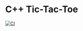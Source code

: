 # C++ Tic-Tac-Toe

[![CI](https://https://github.com/Toxe/tic-tac-toe/workflows/CI/badge.svg)](https://https://github.com/Toxe/tic-tac-toe/actions)
